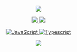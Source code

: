<p align="center" >
  <a href="https://github.com/BappyWasTaken">
  <img src="https://images-wixmp-ed30a86b8c4ca887773594c2.wixmp.com/f/6cbd5541-81e7-40a9-866b-3017846358cc/ddzw8bv-6bc83af0-e528-45b4-b16a-d4371a47dcae.gif?token=eyJ0eXAiOiJKV1QiLCJhbGciOiJIUzI1NiJ9.eyJzdWIiOiJ1cm46YXBwOjdlMGQxODg5ODIyNjQzNzNhNWYwZDQxNWVhMGQyNmUwIiwiaXNzIjoidXJuOmFwcDo3ZTBkMTg4OTgyMjY0MzczYTVmMGQ0MTVlYTBkMjZlMCIsIm9iaiI6W1t7InBhdGgiOiJcL2ZcLzZjYmQ1NTQxLTgxZTctNDBhOS04NjZiLTMwMTc4NDYzNThjY1wvZGR6dzhidi02YmM4M2FmMC1lNTI4LTQ1YjQtYjE2YS1kNDM3MWE0N2RjYWUuZ2lmIn1dXSwiYXVkIjpbInVybjpzZXJ2aWNlOmZpbGUuZG93bmxvYWQiXX0.HO-YWWPUd94yuYdw0BYc-gmQuJQL_y6THBRt-r2Gky0" />
</p>

<p align="center">
  <tr>
    <td align="center" style="padding=0;width=50%;">
      <a href="https://github.com/BappyWasTaken">
      <img src="https://github-readme-stats.vercel.app/api/?username=BappyWasTaken&title_color=adb2d3&text_color=9f9f9f&show_icons=true&bg_color=00000000&hide_border=true&icon_color=adb2d3&hide_title=true&count_private=true&include_all_commits=true&enable_animations=true" />
    </td>
      <td align="center" style="padding=0;width=50%;">
      <a href="https://github.com/BappyWasTaken">
      <img src="https://github-readme-stats-one-bice.vercel.app/api/top-langs/?username=BappyWasTaken&role=OWNER,ORGANIZATION_MEMBER,COLLABORATOR&title_color=adb2d3&text_color=9f9f9f&show_icons=true&bg_color=00000000&hide_border=true&icon_color=adb2d3&hide_title=true&count_private=true&enable_animations=true" />
    </td>
  </tr>
</p>

<p align="center">
  <img alt="JavaScript" src="https://img.shields.io/badge/javascript%20-%23323330.svg?&style=for-the-badge&logo=javascript&logoColor=%23F7DF1E"/> <img alt = "Typescript" src="https://img.shields.io/badge/TypeScript-007ACC?style=for-the-badge&logo=typescript&logoColor=white"/>
<p>

<p align="center">
  <tr>
    <td align="center" style="padding=0;width=50%;">
      <a href="https://github.com/notJari">
      <img src="https://github-readme-streak-stats.herokuapp.com?user=notjari&theme=tokyonight_duo&hide_border=true&ring=adb2d3&currStreakLabel=FFFFFF&sideNums=adb2d3&dates=979797&sideLabels=FFFFFF&currStreakNum=FFFFFF&border=DD2727&stroke=00000000&background=00000000&fire=8B91B6" />
    </td>
  </tr>
</p>

